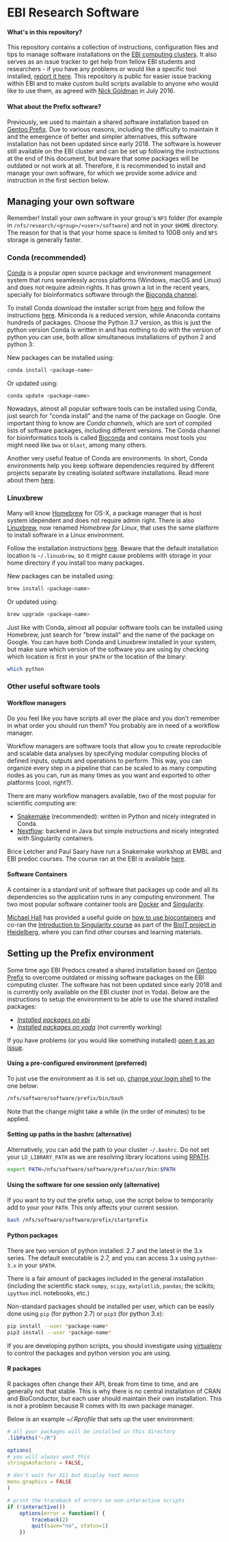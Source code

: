 EBI Research Software
==========

#### What's in this repository?

This repository contains a collection of instructions, configuration files and tips to manage software installations on the [EBI computing clusters](https://sysinf.ebi.ac.uk). 
It also serves as an issue tracker to get help from fellow EBI students and researchers - if you have any problems or would like a specific tool installed, [report it here](https://github.com/EBI-predocs/research-software/issues/new).
This repository is public for easier issue tracking within EBI and to make custom build scripts available to anyone who would like to use them, as agreed with [Nick Goldman](http://www.ebi.ac.uk/about/people/nick-goldman) in July 2016.

#### What about the Prefix software?

Previously, we used to maintain a shared software
installation based on [Gentoo Prefix](https://wiki.gentoo.org/wiki/Project:Prefix).
Due to various reasons, including the difficulty to maintain it and the emergence of better and simpler alternatives, this software installation has not been updated since early 2018.
The software is however still available on the EBI cluster and can be set up following the instructions at the end of this document, but beware that some packages will be outdated or not work at all.
Therefore, it is recommended to install and manage your own software, for which we provide some advice and instruction in the first section below.


Managing your own software
--------------------------

Remember! Install your own software in your group's `NFS` folder (for example in `/nfs/research/<group>/<user>/software`) and not in
your `$HOME` directory. 
The reason for that is that your home space is limited to 10GB only and `NFS` storage is generally faster.

### Conda (recommended)

[Conda](https://docs.conda.io) is a popular open source package and environment management system that runs seamlessly across platforms (Windows, macOS and Linux) and does not require admin rights. 
It has grown a lot in the recent years, specially for bioinformatics software through the [Bioconda channel](https://bioconda.github.io/).

To install Conda download the installer script from [here](https://docs.conda.io/en/latest/miniconda.html) and follow the instructions [here](https://conda.io/projects/conda/en/latest/user-guide/install/linux.html).
Miniconda is a reduced version, while Anaconda contains hundreds of packages. Choose the Python 3.7 version, as this is just the python version Conda is written in and has nothing to do with the version of python you can use, both allow simultaneous installations of python 2 and python 3:

New packages can be installed using:

```bash
conda install <package-name>
```

Or updated using:

```bash
conda update <package-name>
```

Nowadays, almost all popular software tools can be installed using Conda, just search for "conda install" and the name of the package on Google.
One important thing to know are *Conda channels*, which are sort of compiled lists of software packages, including different versions. The Conda channel for bioinformatics tools is called [Bioconda](https://bioconda.github.io/) and contains most tools you might need like `bwa` or `blast`, among many others.

Another very useful featue of Conda are environments. In short, Conda environments help you keep software dependencies required by different projects separate by creating isolated software installations. Read more about them [here](https://conda.io/projects/conda/en/latest/user-guide/tasks/manage-environments.html).


### Linuxbrew

Many will know [Homebrew](http://brew.sh/) for OS-X, a package manager that is host system idependent and does not require admin right.
There is also [Linuxbrew](http://linuxbrew.sh), now renamed *Homebrew for Linux*, that uses the same platform to install software in a Linux environment.

Follow the installation instructions [here](https://docs.brew.sh/Homebrew-on-Linux). 
Beware that the default installation location is `~/.linuxbrew`, so it might cause problems with storage in your home directory if you install too many packages.

New packages can be installed using:

```bash
brew install <package-name>
```

Or updated using:

```bash
brew upgrade <package-name>
```

Just like with Conda, almost all popular software tools can be installed using Homebrew, just search for "brew install" and the name of the package on Google.
You can have both Conda and Linuxbrew installed in your system, but make sure which version of the software you are using by checking which location is first in your `$PATH` or the location of the binary:

```bash
which python
```

### Other useful software tools

#### Workflow managers

Do you feel like you have scripts all over the place and you don't remember in what order you should run them? You probably are in need of a workflow manager. 

Workflow managers are software tools that allow you to create reproducible and scalable data analyses by specifying modular computing blocks of defined inputs, outputs and operations to perform.
This way, you can organize every step in a pipeline that can be scaled to as many computing nodes as you can, run as many times as you want and exported to other platforms (cool, right?).

There are many workflow managers available, two of the most popular for scientific computing are:

- [Snakemake](https://snakemake.readthedocs.io) (recommended): written in Python and nicely integrated in Conda.
- [Nextflow](https://www.nextflow.io): backend in Java but simple instructions and nicely integrated with Singularity containers. 

Brice Letcher and Paul Saary have run a Snakemake workshop at EMBL and EBI predoc courses. The course ran at the EBI is available [here](https://bricoletc.github.io/WMS_teaching/index.html).


#### Software Containers 

A container is a standard unit of software that packages up code and all its dependencies so the application runs in any computing environment.
The two most popular software container tools are [Docker](https://docs.docker.com/) and [Singularity](https://www.sylabs.io/docs/).

[Michael Hall](https://github.com/mbhall88) has provided a useful guide on [how to use biocontainers](docs/using_biocontainers.pdf) and co-ran the [Introduction to Singularity course](https://git.embl.de/grp-bio-it/singularity-training-2019) as part of the [BioIT project in Heidelberg](https://bio-it.embl.de), where you can find other courses and learning materials.


Setting up the Prefix environment
---------------------------

Some time ago EBI Predocs created a shared installation based on
[Gentoo Prefix](https://wiki.gentoo.org/wiki/Project:Prefix) to overcome outdated or missing software packages on the EBI computing cluster. 
The software has not been updated since early 2018 and is currently only available on the EBI cluster (not in Yoda).
Below are the instructions to setup the environment to be able to use the shared installed packages:

* [*Installed packages on ebi*](https://github.com/EBI-predocs/research-software/blob/ebi/var/lib/portage/world)
* [*Installed packages on yoda*](https://github.com/EBI-predocs/research-software/blob/yoda/var/lib/portage/world) (not currently working)

If you have problems (or you would like something installed) [open it as an
issue](https://github.com/EBI-predocs/research-software/issues/new).

#### Using a pre-configured environment (preferred)

To just use the environment as it is set up, [change your
login shell](https://www.ebi.ac.uk/systems-srv/mp/account/)
to the one below:

```bash
/nfs/software/software/prefix/bin/bash
```

Note that the change might take a while (in the order of minutes) to be applied.

#### Setting up paths in the bashrc (alternative)

Alternatively, you can add the path to your cluster `~/.bashrc`. Do not set
your `LD_LIBRARY_PATH` as we are resolving library locations using
[RPATH](https://en.wikipedia.org/wiki/Rpath).

```bash
export PATH=/nfs/software/software/prefix/usr/bin:$PATH
```

#### Using the software for one session only (alternative)

If you want to try out the prefix setup, use the script below to temporarily
add to your your `PATH`. This only affects your current session.

```bash
bash /nfs/software/software/prefix/startprefix
```

#### Python packages

There are two version of python installed: 2.7 and the latest in the 3.x
series. The default executable is 2.7, and you can access 3.x using
`python-3.x` in your `$PATH`.

There is a fair amount of packages included in the general installation
(including the scientific stack `numpy`, `scipy`, `matplotlib`, `pandas`; the
scikits; `ipython` incl. notebooks, etc.)

Non-standard packages should be installed per user, which can be easily done
using `pip` (for python 2.7) or `pip3` (for python 3.x):

```bash
pip install --user *package-name*
pip3 install --user *package-name*
```

If you are developing python scripts, you should investigate using
[virtualenv](https://virtualenv.pypa.io/en/stable/) to control the packages and python version you are using.

#### R packages

R packages often change their API, break from time to time, and are generally not that stable. 
This is why there is no central installation of CRAN and BioConductor, but each user should maintain their own installation. 
This is not a problem because R comes with its own package manager.

Below is an example *~/.Rprofile* that sets up the user environment:

```r
# all your packages will be installed in this directory
.libPaths("~/R")

options(
# you will always want this
stringsAsFactors = FALSE,

# don't wait for X11 but display text menus
menu.graphics = FALSE
)

# print the traceback of errors on non-interactive scripts
if (!interactive())
    options(error = function() {
        traceback(2)
        quit(save="no", status=1)
    })
```

